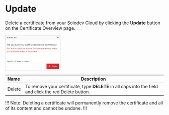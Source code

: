 # Update

Delete a certificate from your Solodev Cloud by clicking the **Update** button on the Certificate Overview page.
 
<img src="../../../../images/updatecertificate.jpg" alt="updatecertificate" style="width: 35%; display: block"></a>

**Name** | **Description** 
:--- | ---
Delete | To remove your certificate, type **DELETE** in all caps into the field and click the red Delete button.

!!! Note:
Deleting a certificate will permanently remove the certificate and all of its content and cannot be undone.
!!!












